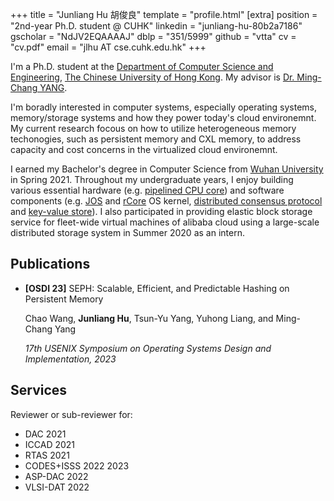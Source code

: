 +++
title = "Junliang Hu 胡俊良"
template = "profile.html"
[extra]
position = "2nd-year Ph.D. student @ CUHK"
linkedin = "junliang-hu-80b2a7186"
gscholar = "NdJV2EQAAAAJ"
dblp = "351/5999"
github = "vtta"
cv = "cv.pdf"
email = "jlhu AT cse.cuhk.edu.hk"
+++

<!-- <img src="avatar.png" alt="avatar" width="150"/> -->

I'm a Ph.D. student at the [Department of Computer Science and Engineering](https://www.cse.cuhk.edu.hk/), [The Chinese University of Hong Kong](https://www.cuhk.edu.hk/).
My advisor is [Dr. Ming-Chang YANG](http://www.cse.cuhk.edu.hk/~mcyang/).

I'm boradly interested in computer systems, especially operating systems, memory/storage systems and how they power today's cloud environemnt.
My current research focous on how to utilize heterogeneous memory techonogies,
such as persistent memory and CXL memory, to address capacity and cost concerns in the virtualized cloud environemnt.

I earned my Bachelor's degree in Computer Science from [Wuhan University](https://en.whu.edu.cn) in Spring 2021.
Throughout my undergraduate years, I enjoy building various essential hardware (e.g. [pipelined CPU core](https://github.com/vtta/mips-cpu)) and software components (e.g. [JOS](https://github.com/vtta/6.828) and [rCore](https://github.com/vtta/os) OS kernel, [distributed consensus protocol](https://github.com/vtta/6.824) and [key-value store](https://github.com/vtta/kvs)).
I also participated in providing elastic block storage service for fleet-wide virtual machines of alibaba cloud using a large-scale distributed storage system in Summer 2020 as an intern.


## Publications

- **[OSDI 23]** SEPH: Scalable, Efficient, and Predictable Hashing on Persistent Memory
    [<i class="ti ti-article"></i>](https://www.usenix.org/conference/osdi23/presentation/wang-chao)
    [<i class="ti ti-code"></i>](https://github.com/cuhk-mass/SEPH)
    [<i class="ti ti-presentation"></i>](https://www.usenix.org/conference/osdi23/presentation/wang-chao)
    [<i class="ti ti-video"></i>](https://www.usenix.org/conference/osdi23/presentation/wang-chao)

    Chao Wang, **Junliang Hu**, Tsun-Yu Yang, Yuhong Liang, and Ming-Chang Yang

    *17th USENIX Symposium on Operating Systems Design and Implementation, 2023*


## Services

Reviewer or sub-reviewer for:
- DAC 2021
- ICCAD 2021
- RTAS 2021
- CODES+ISSS 2022 2023
- ASP-DAC 2022
- VLSI-DAT 2022
